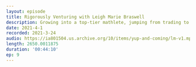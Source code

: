 ```yaml
---
layout: episode
title: Rigorously Venturing with Leigh Marie Braswell
description: Growing into a top-tier mathlete, jumping from trading to tech, building a multi-billion dollar business out of college, and tasting the worms while fishing. &#64;LM_Braswell is an investor at Founders Fund and formerly the founding product manager at Scale AI.
date: 2021-4-1
recorded: 2021-3-24
audio: https://ia801504.us.archive.org/10/items/yup-and-coming/lm-v1.mp3
length: 2650.0011875
duration: '00:44:10'
ep: 9
---
```

